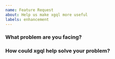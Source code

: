 ```yaml
---
name: Feature Request
about: Help us make xgql more useful
labels: enhancement
---
```

<!--
Thank you for helping to improve xgql!

Please be sure to search for open issues before raising a new one. We use issues
for bug reports and feature requests. Please find us at https://slack.crossplane.io
for questions, support, and discussion.
-->

### What problem are you facing?
<!--
Please tell us a little about your use case - it's okay if it's hypothetical!
Leading with this context helps frame the feature request so we can ensure we
implement it sensibly.
--->

### How could xgql help solve your problem?
<!--
Let us know how you think xgql could help with your use case. 
-->
